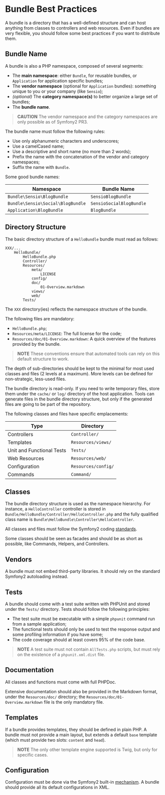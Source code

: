 Bundle Best Practices
=====================

A bundle is a directory that has a well-defined structure and can host
anything from classes to controllers and web resources. Even if bundles are
very flexible, you should follow some best practices if you want to distribute
them.

Bundle Name
-----------

A bundle is also a PHP namespace, composed of several segments:

  * The **main namespace**: either `Bundle`, for reusable bundles, or
    `Application` for application specific bundles;
  * The **vendor namespace** (optional for `Application` bundles): something
    unique to you or your company (like `Sensio`);
  * *(optional)* The **category namespace(s)** to better organize a large set of
    bundles;
  * The **bundle name**.

>**CAUTION**
>The vendor namespace and the category namespaces are only possible as of
>Symfony2 PR3.

The bundle name must follow the following rules:

  * Use only alphanumeric characters and underscores;
  * Use a camelCased name;
  * Use a descriptive and short name (no more than 2 words);
  * Prefix the name with the concatenation of the vendor and category
    namespaces;
  * Suffix the name with `Bundle`.

Some good bundle names:

 | Namespace                         | Bundle Name              |
 | --------------------------------- | ------------------------ |
 | `Bundle\Sensio\BlogBundle`        | `SensioBlogBundle`       |
 | `Bundle\Sensio\Social\BlogBundle` | `SensioSocialBlogBundle` |
 | `Application\BlogBundle`          | `BlogBundle`             |

Directory Structure
-------------------

The basic directory structure of a `HelloBundle` bundle must read as follows:

    XXX/...
        HelloBundle/
            HelloBundle.php
            Controller/
            Resources/
                meta/
                    LICENSE
                config/
                doc/
                    01-Overview.markdown
                views/
                web/
            Tests/

The `XXX` directory(ies) reflects the namespace structure of the bundle.

The following files are mandatory:

  * `HelloBundle.php`;
  * `Resources/meta/LICENSE`: The full license for the code;
  * `Resources/doc/01-Overview.markdown`: A quick overview of the features
    provided by the bundle.

>**NOTE**
>These conventions ensure that automated tools can rely on this default
>structure to work.

The depth of sub-directories should be kept to the minimal for most used
classes and files (2 levels at a maximum). More levels can be defined for
non-strategic, less-used files.

The bundle directory is read-only. If you need to write temporary files, store
them under the `cache/` or `log/` directory of the host application. Tools can
generate files in the bundle directory structure, but only if the generated
files are going to be part of the repository.

The following classes and files have specific emplacements:

  | Type                      | Directory           |
  | ------------------------- | ------------------- |
  | Controllers               | `Controller/`       |
  | Templates                 | `Resources/views/`  |
  | Unit and Functional Tests | `Tests/`            |
  | Web Resources             | `Resources/web/`    |
  | Configuration             | `Resources/config/` |
  | Commands                  | `Command/`          |

Classes
-------

The bundle directory structure is used as the namespace hierarchy. For
instance, a `HelloController` controller is stored in
`Bundle/HelloBundle/Controller/HelloController.php` and the fully qualified
class name is `Bundle\HelloBundle\Controller\HelloController`.

All classes and files must follow the Symfony2 coding [standards][1].

Some classes should be seen as facades and should be as short as possible,
like Commands, Helpers, and Controllers.

Vendors
-------

A bundle must not embed third-party libraries. It should rely on the standard
Symfony2 autoloading instead.

Tests
-----

A bundle should come with a test suite written with PHPUnit and stored under
the `Tests/` directory. Tests should follow the following principles:

  * The test suite must be executable with a simple `phpunit` command run from
    a sample application;
  * The functional tests should only be used to test the response output and
    some profiling information if you have some;
  * The code coverage should at least covers 95% of the code base.

>**NOTE**
>A test suite must not contain `AllTests.php` scripts, but must rely on the
>existence of a `phpunit.xml.dist` file.

Documentation
-------------

All classes and functions must come with full PHPDoc.

Extensive documentation should also be provided in the Markdown format, under
the `Resources/doc/` directory; the `Resources/doc/01-Overview.markdown` file
is the only mandatory file.

Templates
---------

If a bundle provides templates, they should be defined in plain PHP. A bundle
must not provide a main layout, but extends a default `base` template (which
must provide two slots: `content` and `head`).

>**NOTE**
>The only other template engine supported is Twig, but only for specific
>cases.

Configuration
-------------

Configuration must be done via the Symfony2 built-in [mechanism][2]. A bundle
should provide all its default configurations in XML.

[1]: http://www.symfony-reloaded.org/contributing/Code/Standards
[2]: http://www.symfony-reloaded.org/guides/Bundles/Configuration
